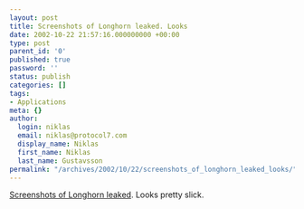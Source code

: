 ```yaml
---
layout: post
title: Screenshots of Longhorn leaked. Looks
date: 2002-10-22 21:57:16.000000000 +00:00
type: post
parent_id: '0'
published: true
password: ''
status: publish
categories: []
tags:
- Applications
meta: {}
author:
  login: niklas
  email: niklas@protocol7.com
  display_name: Niklas
  first_name: Niklas
  last_name: Gustavsson
permalink: "/archives/2002/10/22/screenshots_of_longhorn_leaked_looks/"
---
```

[Screenshots of Longhorn leaked](http://www.eweek.com/article2/0,3959,642737,00.asp). Looks pretty slick.

